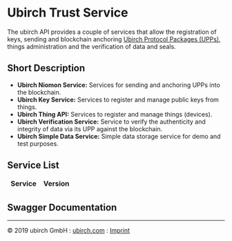 # Ubirch Trust Service

The ubirch API provides a couple of services that allow the registration of keys, sending and blockchain anchoring [Ubirch Protocol Packages (UPPs)](utp#the-upp), things administration and the verification of data and seals.

## Short Description
* **Ubirch Niomon Service:** Services for sending and anchoring UPPs into the blockchain.
* **Ubirch Key Service:** Services to register and manage public keys from things.
* **Ubirch Thing API:** Services to register and manage things (devices).
* **Ubirch Verification Service:** Service to verify the authenticity and integrity of data via its UPP against the blockchain.
* **Ubirch Simple Data Service:** Simple data storage service for demo and test purposes.

<script src="//unpkg.com/swagger-ui-dist@3/swagger-ui-bundle.js"></script>
<script src="//unpkg.com/swagger-ui-dist@3/swagger-ui-standalone-preset.js"></script>
<script type="text/javascript">

  function readTextFile(file, callback) {
    var rawFile = new XMLHttpRequest();
    rawFile.overrideMimeType("application/json");
    rawFile.open("GET", file, true);
    rawFile.onreadystatechange = function() {
      if (rawFile.readyState === 4 && rawFile.status === 200) {
        callback(rawFile.responseText);
      }
    };
    rawFile.send(null);
  }

  //usage:
  readTextFile("./settings/settings.json", function(text){
    var data = JSON.parse(text);
    var swagger_path = data.docu_file_server_uri;
    var paths_file = data.docu_file_server_uri + data.paths_doc;
    console.log(paths_file);
    readTextFile(paths_file, function (text) {
      var data = JSON.parse(text);
      console.log(data);

      var tbl = document.getElementById("docu_table");

      for (var j = 0; j < data.length; j++){

        if (data[j].add_swagger_path == true)
            var base_url = swagger_path;
        else
            var base_url = "";

        for (var i = 0; i < data[j].services.length; i++){
          var row = document.createElement("tr");
          var link = document.createElement("a");
          link.setAttribute('href', '?url=' + base_url + data[j].services[i].uri);
          link.appendChild(document.createTextNode(data[j].services[i].name));
          var cell = document.createElement("td");
          cell.appendChild(link);
          row.appendChild(cell);
          row.appendChild(document.createElement("td"))
            .appendChild(document.createTextNode(data[j].services[i].version));

          tbl.appendChild(row);
        }
      }
      //ToDo: Add further elements to table in a similar pattern!
    });
  });
</script>

## Service List

<table>
  <thead>
  <tr>
    <td><b>Service</b></td>
    <td><b>Version</b></td>
  </tr>
  </thead>
  <tbody id="docu_table">
  </tbody>
</table>

## Swagger Documentation   
<div id="swagger-ui">
</div>

<script>
window.onload = function() {
 var hash = window.location.search.substring(1);
  var regex = /([^&=]+)=([^&]*)/g;
  var m;
  var token = {};

  while (m = regex.exec(hash)) {
    var param = decodeURIComponent(m[1]);
    token[param] = decodeURIComponent(m[2]);
    console.log("token[param]" + token[param]);
  }

  // Build a system
  const ui = SwaggerUIBundle({
      url: token.url ? token.url : "https://niomon.dev.ubirch.com/swagger/swagger.json",
      dom_id: '#swagger-ui',
      deepLinking: true,
      presets: [
          SwaggerUIBundle.presets.apis,
          SwaggerUIStandalonePreset
      ],
      plugins: [
          SwaggerUIBundle.plugins.DownloadUrl
      ],
      layout: "StandaloneLayout",
  })
  window.ui = ui
}
</script>    

___

&copy; 2019 ubirch GmbH : [ubirch.com](https://ubirch.com) : [Imprint](http://ubirch.de/impressum/)
